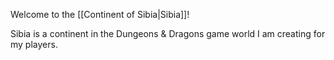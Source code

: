 Welcome to the [[Continent of Sibia|Sibia]]!

Sibia is a continent in the Dungeons & Dragons game world I am creating for my players.  
